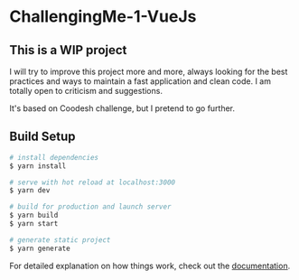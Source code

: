 # ChallengingMe-1-VueJs

## This is a WIP project

I will try to improve this project more and more, always looking for the best practices and ways to maintain a fast application and clean code. I am totally open to criticism and suggestions.

It's based on Coodesh challenge, but I pretend to go further.

## Build Setup

```bash
# install dependencies
$ yarn install

# serve with hot reload at localhost:3000
$ yarn dev

# build for production and launch server
$ yarn build
$ yarn start

# generate static project
$ yarn generate
```

For detailed explanation on how things work, check out the [documentation](https://nuxtjs.org).

